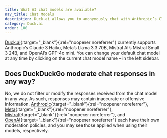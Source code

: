 ```yaml
---
title: What AI chat models are available?
nav_title: Chat Models
description: Duck.ai allows you to anonymously chat with Anthropic’s Claude 3 Haiku, Meta’s Llama 3.3 70B, Mistral AI’s Mistral Small 3 24B, and OpenAI’s GPT-4o mini.
category: Duck.ai
order: 100
---
```


[Duck.ai](https://duck.ai){:target="\_blank"}{:rel="noopener noreferrer"} currently supports Anthropic’s Claude 3 Haiku, Meta’s Llama 3.3 70B, Mistral AI’s Mistral Small 3 24B, and OpenAI’s GPT-4o mini. You can change your default chat model at any time by clicking on the current chat model name – in the left sidebar.

## Does DuckDuckGo moderate chat responses in any way?

No, we do not filter or modify the responses received from the chat model in any way. As such, responses may contain inaccurate or offensive information. [Anthropic](https://docs.anthropic.com/claude/docs/content-moderation){:target="\_blank"}{:rel="noopener noreferrer"}, [Meta](https://ai.meta.com/blog/meta-llama-3-meta-ai-responsibility/){:target="\_blank"}{:rel="noopener noreferrer"}, [Mistral](https://docs.mistral.ai/capabilities/guardrailing/#content-moderation-with-self-reflection){:target="\_blank"}{:rel="noopener noreferrer"}, and [OpenAI](https://openai.com/policies/usage-policies){:target="\_blank"}{:rel="noopener noreferrer"} each have their own moderation policies, and you may see those applied when using their models, respectively.
